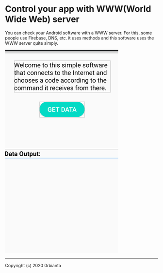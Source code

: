 # Control your app with WWW(World Wide Web) server
You can check your Android software with a WWW server. For this, some people use Firebase, DNS, etc. it uses methods and this software uses the WWW server quite simply.

 <img src="wwwcontrol_ss.png"> 
<hr/>
Copyright (c) 2020 0rbianta

